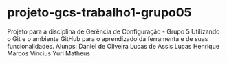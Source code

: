 # projeto-gcs-trabalho1-grupo05
Projeto para a disciplina de Gerência de Configuração - Grupo 5
Utilizando o Git e o ambiente GitHub para o aprendizado da ferramenta e de suas funcionalidades.
Alunos:
Daniel de Oliveira
Lucas de Assis
Lucas Henrique
Marcos Vincius
Yuri Matheus
